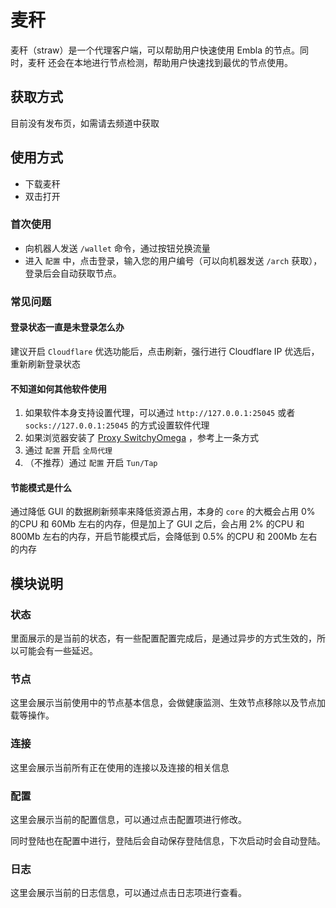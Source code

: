 # 麦秆

麦秆（straw）是一个代理客户端，可以帮助用户快速使用 Embla 的节点。同时，麦秆 还会在本地进行节点检测，帮助用户快速找到最优的节点使用。

## 获取方式

目前没有发布页，如需请去频道中获取

## 使用方式

- 下载麦秆
- 双击打开

### 首次使用

- 向机器人发送 `/wallet` 命令，通过按钮兑换流量
- 进入 `配置` 中，点击登录，输入您的用户编号（可以向机器发送 `/arch` 获取），登录后会自动获取节点。

### 常见问题

#### 登录状态一直是未登录怎么办

建议开启 `Cloudflare` 优选功能后，点击刷新，强行进行 Cloudflare IP 优选后，重新刷新登录状态

#### 不知道如何其他软件使用

1. 如果软件本身支持设置代理，可以通过 `http://127.0.0.1:25045` 或者 `socks://127.0.0.1:25045` 的方式设置软件代理
2. 如果浏览器安装了 [Proxy SwitchyOmega](https://chrome.google.com/webstore/detail/proxy-switchyomega/padekgcemlokbadohgkifijomclgjgif)
，参考上一条方式
3. 通过 `配置` 开启 `全局代理`
4. （不推荐）通过 `配置` 开启 `Tun/Tap`

#### 节能模式是什么

通过降低 GUI 的数据刷新频率来降低资源占用，本身的 `core` 的大概会占用 0% 的CPU 和 60Mb 左右的内存，但是加上了 GUI 之后，会占用
2% 的CPU 和 800Mb 左右的内存，开启节能模式后，会降低到 0.5% 的CPU 和 200Mb 左右的内存

## 模块说明

### 状态

里面展示的是当前的状态，有一些配置配置完成后，是通过异步的方式生效的，所以可能会有一些延迟。

### 节点

这里会展示当前使用中的节点基本信息，会做健康监测、生效节点移除以及节点加载等操作。

### 连接

这里会展示当前所有正在使用的连接以及连接的相关信息

### 配置

这里会展示当前的配置信息，可以通过点击配置项进行修改。

同时登陆也在配置中进行，登陆后会自动保存登陆信息，下次启动时会自动登陆。

### 日志

这里会展示当前的日志信息，可以通过点击日志项进行查看。
